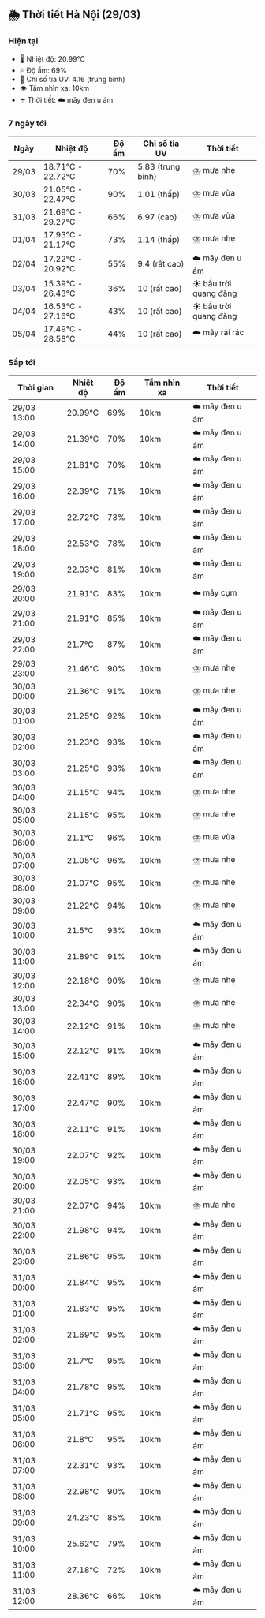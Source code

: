 ## 🌦️ Thời tiết Hà Nội (29/03)

### Hiện tại

- 🌡️ Nhiệt độ: 20.99℃
- 💦 Độ ẩm: 69%
- 🌟 Chỉ số tia UV: 4.16 (trung bình)
- 👁️ Tầm nhìn xa: 10km
- ☂️ Thời tiết: ☁️ mây đen u ám

### 7 ngày tới

| Ngày | Nhiệt độ | Độ ẩm | Chỉ số tia UV | Thời tiết |
| --- | --- | --- | --- | --- |
| 29/03 | 18.71℃ - 22.72℃ | 70% | 5.83 (trung bình) | ⛈️ mưa nhẹ |
| 30/03 | 21.05℃ - 22.47℃ | 90% | 1.01 (thấp) | ⛈️ mưa vừa |
| 31/03 | 21.69℃ - 29.27℃ | 66% | 6.97 (cao) | ⛈️ mưa vừa |
| 01/04 | 17.93℃ - 21.17℃ | 73% | 1.14 (thấp) | ⛈️ mưa nhẹ |
| 02/04 | 17.22℃ - 20.92℃ | 55% | 9.4 (rất cao) | ☁️ mây đen u ám |
| 03/04 | 15.39℃ - 26.43℃ | 36% | 10 (rất cao) | ☀️ bầu trời quang đãng |
| 04/04 | 16.53℃ - 27.16℃ | 43% | 10 (rất cao) | ☀️ bầu trời quang đãng |
| 05/04 | 17.49℃ - 28.58℃ | 44% | 10 (rất cao) | ☁️ mây rải rác |

### Sắp tới

| Thời gian | Nhiệt độ | Độ ẩm | Tầm nhìn xa | Thời tiết |
| --- | --- | --- | --- | --- |
| 29/03 13:00 | 20.99℃ | 69% | 10km | ☁️ mây đen u ám |
| 29/03 14:00 | 21.39℃ | 70% | 10km | ☁️ mây đen u ám |
| 29/03 15:00 | 21.81℃ | 70% | 10km | ☁️ mây đen u ám |
| 29/03 16:00 | 22.39℃ | 71% | 10km | ☁️ mây đen u ám |
| 29/03 17:00 | 22.72℃ | 73% | 10km | ☁️ mây đen u ám |
| 29/03 18:00 | 22.53℃ | 78% | 10km | ☁️ mây đen u ám |
| 29/03 19:00 | 22.03℃ | 81% | 10km | ☁️ mây đen u ám |
| 29/03 20:00 | 21.91℃ | 83% | 10km | ☁️ mây cụm |
| 29/03 21:00 | 21.91℃ | 85% | 10km | ☁️ mây đen u ám |
| 29/03 22:00 | 21.7℃ | 87% | 10km | ☁️ mây đen u ám |
| 29/03 23:00 | 21.46℃ | 90% | 10km | ⛈️ mưa nhẹ |
| 30/03 00:00 | 21.36℃ | 91% | 10km | ⛈️ mưa nhẹ |
| 30/03 01:00 | 21.25℃ | 92% | 10km | ☁️ mây đen u ám |
| 30/03 02:00 | 21.23℃ | 93% | 10km | ☁️ mây đen u ám |
| 30/03 03:00 | 21.25℃ | 93% | 10km | ☁️ mây đen u ám |
| 30/03 04:00 | 21.15℃ | 94% | 10km | ⛈️ mưa nhẹ |
| 30/03 05:00 | 21.15℃ | 95% | 10km | ⛈️ mưa nhẹ |
| 30/03 06:00 | 21.1℃ | 96% | 10km | ⛈️ mưa vừa |
| 30/03 07:00 | 21.05℃ | 96% | 10km | ⛈️ mưa nhẹ |
| 30/03 08:00 | 21.07℃ | 95% | 10km | ⛈️ mưa nhẹ |
| 30/03 09:00 | 21.22℃ | 94% | 10km | ⛈️ mưa nhẹ |
| 30/03 10:00 | 21.5℃ | 93% | 10km | ☁️ mây đen u ám |
| 30/03 11:00 | 21.89℃ | 91% | 10km | ☁️ mây đen u ám |
| 30/03 12:00 | 22.18℃ | 90% | 10km | ⛈️ mưa nhẹ |
| 30/03 13:00 | 22.34℃ | 90% | 10km | ⛈️ mưa nhẹ |
| 30/03 14:00 | 22.12℃ | 91% | 10km | ⛈️ mưa nhẹ |
| 30/03 15:00 | 22.12℃ | 91% | 10km | ☁️ mây đen u ám |
| 30/03 16:00 | 22.41℃ | 89% | 10km | ☁️ mây đen u ám |
| 30/03 17:00 | 22.47℃ | 90% | 10km | ☁️ mây đen u ám |
| 30/03 18:00 | 22.11℃ | 91% | 10km | ☁️ mây đen u ám |
| 30/03 19:00 | 22.07℃ | 92% | 10km | ☁️ mây đen u ám |
| 30/03 20:00 | 22.05℃ | 93% | 10km | ☁️ mây đen u ám |
| 30/03 21:00 | 22.07℃ | 94% | 10km | ⛈️ mưa nhẹ |
| 30/03 22:00 | 21.98℃ | 94% | 10km | ☁️ mây đen u ám |
| 30/03 23:00 | 21.86℃ | 95% | 10km | ☁️ mây đen u ám |
| 31/03 00:00 | 21.84℃ | 95% | 10km | ☁️ mây đen u ám |
| 31/03 01:00 | 21.83℃ | 95% | 10km | ☁️ mây đen u ám |
| 31/03 02:00 | 21.69℃ | 95% | 10km | ☁️ mây đen u ám |
| 31/03 03:00 | 21.7℃ | 95% | 10km | ☁️ mây đen u ám |
| 31/03 04:00 | 21.78℃ | 95% | 10km | ☁️ mây đen u ám |
| 31/03 05:00 | 21.71℃ | 95% | 10km | ☁️ mây đen u ám |
| 31/03 06:00 | 21.8℃ | 95% | 10km | ☁️ mây đen u ám |
| 31/03 07:00 | 22.31℃ | 93% | 10km | ☁️ mây đen u ám |
| 31/03 08:00 | 22.98℃ | 90% | 10km | ☁️ mây đen u ám |
| 31/03 09:00 | 24.23℃ | 85% | 10km | ☁️ mây đen u ám |
| 31/03 10:00 | 25.62℃ | 79% | 10km | ☁️ mây đen u ám |
| 31/03 11:00 | 27.18℃ | 72% | 10km | ☁️ mây đen u ám |
| 31/03 12:00 | 28.36℃ | 66% | 10km | ☁️ mây đen u ám |
